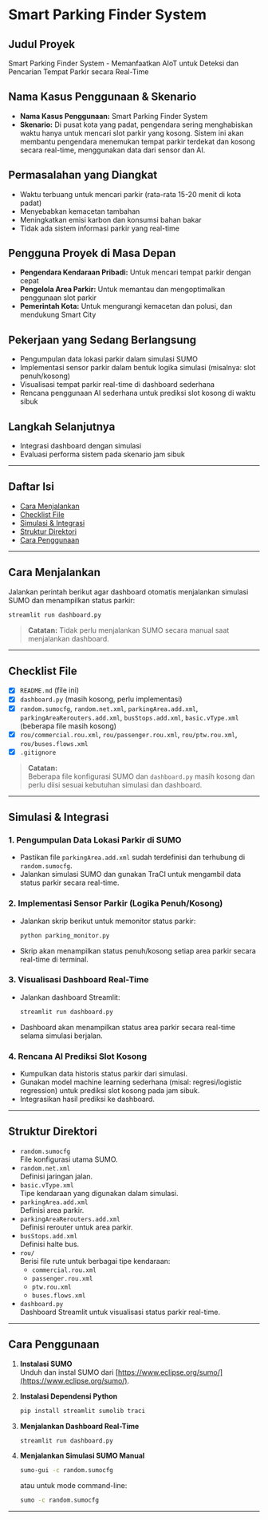 # Smart Parking Finder System

## Judul Proyek
Smart Parking Finder System - Memanfaatkan AIoT untuk Deteksi dan Pencarian Tempat Parkir secara Real-Time

## Nama Kasus Penggunaan & Skenario

- **Nama Kasus Penggunaan:** Smart Parking Finder System
- **Skenario:** Di pusat kota yang padat, pengendara sering menghabiskan waktu hanya untuk mencari slot parkir yang kosong. Sistem ini akan membantu pengendara menemukan tempat parkir terdekat dan kosong secara real-time, menggunakan data dari sensor dan AI.

## Permasalahan yang Diangkat

- Waktu terbuang untuk mencari parkir (rata-rata 15-20 menit di kota padat)
- Menyebabkan kemacetan tambahan
- Meningkatkan emisi karbon dan konsumsi bahan bakar
- Tidak ada sistem informasi parkir yang real-time

## Pengguna Proyek di Masa Depan

- **Pengendara Kendaraan Pribadi:** Untuk mencari tempat parkir dengan cepat
- **Pengelola Area Parkir:** Untuk memantau dan mengoptimalkan penggunaan slot parkir
- **Pemerintah Kota:** Untuk mengurangi kemacetan dan polusi, dan mendukung Smart City

## Pekerjaan yang Sedang Berlangsung

- Pengumpulan data lokasi parkir dalam simulasi SUMO
- Implementasi sensor parkir dalam bentuk logika simulasi (misalnya: slot penuh/kosong)
- Visualisasi tempat parkir real-time di dashboard sederhana
- Rencana penggunaan AI sederhana untuk prediksi slot kosong di waktu sibuk

## Langkah Selanjutnya

- Integrasi dashboard dengan simulasi
- Evaluasi performa sistem pada skenario jam sibuk

---

## Daftar Isi

- [Cara Menjalankan](#cara-menjalankan)
- [Checklist File](#checklist-file)
- [Simulasi & Integrasi](#simulasi--integrasi)
- [Struktur Direktori](#struktur-direktori)
- [Cara Penggunaan](#cara-penggunaan)

---

## Cara Menjalankan

Jalankan perintah berikut agar dashboard otomatis menjalankan simulasi SUMO dan menampilkan status parkir:
```bash
streamlit run dashboard.py
```
> **Catatan:** Tidak perlu menjalankan SUMO secara manual saat menjalankan dashboard.

---

## Checklist File

- [x] `README.md` (file ini)
- [x] `dashboard.py` (masih kosong, perlu implementasi)
- [x] `random.sumocfg`, `random.net.xml`, `parkingArea.add.xml`, `parkingAreaRerouters.add.xml`, `busStops.add.xml`, `basic.vType.xml` (beberapa file masih kosong)
- [x] `rou/commercial.rou.xml`, `rou/passenger.rou.xml`, `rou/ptw.rou.xml`, `rou/buses.flows.xml`
- [x] `.gitignore`

> **Catatan:**  
> Beberapa file konfigurasi SUMO dan `dashboard.py` masih kosong dan perlu diisi sesuai kebutuhan simulasi dan dashboard.

---

## Simulasi & Integrasi

### 1. Pengumpulan Data Lokasi Parkir di SUMO

- Pastikan file `parkingArea.add.xml` sudah terdefinisi dan terhubung di `random.sumocfg`.
- Jalankan simulasi SUMO dan gunakan TraCI untuk mengambil data status parkir secara real-time.

### 2. Implementasi Sensor Parkir (Logika Penuh/Kosong)

- Jalankan skrip berikut untuk memonitor status parkir:
  ```bash
  python parking_monitor.py
  ```
- Skrip akan menampilkan status penuh/kosong setiap area parkir secara real-time di terminal.

### 3. Visualisasi Dashboard Real-Time

- Jalankan dashboard Streamlit:
  ```bash
  streamlit run dashboard.py
  ```
- Dashboard akan menampilkan status area parkir secara real-time selama simulasi berjalan.

### 4. Rencana AI Prediksi Slot Kosong

- Kumpulkan data historis status parkir dari simulasi.
- Gunakan model machine learning sederhana (misal: regresi/logistic regression) untuk prediksi slot kosong pada jam sibuk.
- Integrasikan hasil prediksi ke dashboard.

---

## Struktur Direktori

- `random.sumocfg`  
  File konfigurasi utama SUMO.
- `random.net.xml`  
  Definisi jaringan jalan.
- `basic.vType.xml`  
  Tipe kendaraan yang digunakan dalam simulasi.
- `parkingArea.add.xml`  
  Definisi area parkir.
- `parkingAreaRerouters.add.xml`  
  Definisi rerouter untuk area parkir.
- `busStops.add.xml`  
  Definisi halte bus.
- `rou/`  
  Berisi file rute untuk berbagai tipe kendaraan:
  - `commercial.rou.xml`
  - `passenger.rou.xml`
  - `ptw.rou.xml`
  - `buses.flows.xml`
- `dashboard.py`  
  Dashboard Streamlit untuk visualisasi status parkir real-time.

---

## Cara Penggunaan

1. **Instalasi SUMO**  
   Unduh dan instal SUMO dari [https://www.eclipse.org/sumo/](https://www.eclipse.org/sumo/).

2. **Instalasi Dependensi Python**  
   ```bash
   pip install streamlit sumolib traci
   ```

3. **Menjalankan Dashboard Real-Time**  
   ```bash
   streamlit run dashboard.py
   ```

4. **Menjalankan Simulasi SUMO Manual**  
   ```bash
   sumo-gui -c random.sumocfg
   ```
   atau untuk mode command-line:
   ```bash
   sumo -c random.sumocfg
   ```

---
